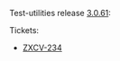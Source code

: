 Test-utilities release [3.0.61](https://github.com/maweeks/test-utilities/pull/59):

Tickets:

- [ZXCV-234](https://bob.atlassian.net/browse/ZXCV-234) 
